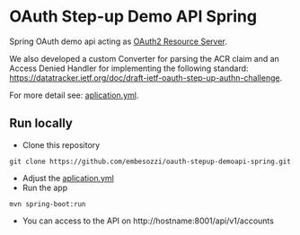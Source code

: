 # OAuth Step-up Demo API Spring

Spring OAuth demo api acting as [OAuth2 Resource Server](https://docs.spring.io/spring-security/site/docs/current/reference/html5/#oauth2resourceserver).

We also developed a custom Converter for parsing the ACR claim and an Access Denied Handler for implementing the following standard: https://datatracker.ietf.org/doc/draft-ietf-oauth-step-up-authn-challenge.

For more detail see: [aplication.yml](/src/main/resources/application.yml).

## Run locally

* Clone this repository
```
git clone https://github.com/embesozzi/oauth-stepup-demoapi-spring.git
```
- Adjust the [aplication.yml](/src/main/resources/application.yml)
- Run the app
```
mvn spring-boot:run
```

- You can access to the API on http://hostname:8001/api/v1/accounts
